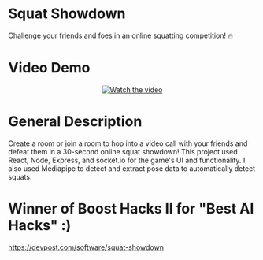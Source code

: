 # Squat Showdown 
Challenge your friends and foes in an online squatting competition! ️‍🔥

# Video Demo 
<div align="center">
  
  [![Watch the video](https://img.youtube.com/vi/mTJrxVXAJvs/0.jpg)](https://www.youtube.com/watch?v=mTJrxVXAJvs)
  
</div>

# General Description
Create a room or join a room to hop into a video call with your friends and defeat them in a 30-second online squat showdown! This project used React, Node, Express, and socket.io for the game's UI and functionality. I also used Mediapipe to detect and extract pose data to automatically detect squats.  

# Winner of Boost Hacks II for "Best AI Hacks" :)
https://devpost.com/software/squat-showdown
